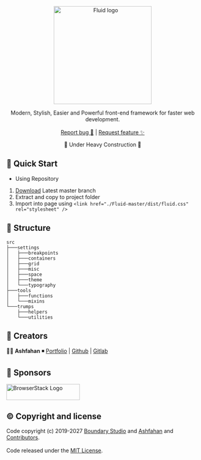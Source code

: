 <p align="center">
  <a href="https://github.com/BoundaryStudio/Fluid/tree/master/dist">
    <img src="http://ashfahan.com/fluid/logo.svg" alt="Fluid logo" width="256" height="256">
  </a>
</p>

<p align="center">
  Modern, Stylish, Easier and Powerful front-end framework for faster web development.
  <br>
  <br>
  <a href="https://github.com/BoundaryStudio/fluid/issues/new?template=bug.md">Report bug 🐛</a>
  |
  <a href="https://github.com/BoundaryStudio/fluid/issues/new?template=feature.md&labels=feature">Request feature ✨ </a>
</p>

<p align="center">
 🚧 Under Heavy Construction 🚧
</p>

## 🚀 Quick Start

- Using Repository

1. [Download](https://github.com/BoundaryStudio/Fluid/archive/master.zip) Latest master branch
2. Extract and copy to project folder
3. Import into page using `<link href="./Fluid-master/dist/fluid.css" rel="stylesheet" />`

## 📂 Structure

```
src
├───settings
│   ├───breakpoints
│   ├───containers
│   ├───grid
│   ├───misc
│   ├───space
│   ├───theme
│   └───typography
├───tools
│   ├───functions
│   └───mixins
└───trumps
    ├───helpers
    └───utilities
```

## 🧠 Creators

👨‍💻 **Ashfahan** ◾️ [Portfolio](https://ashfahan.com) | [Github](https://github.com/ashfahan) | [Gitlab](https://gitlab.com/ashfahan)

## 🤝 Sponsors

<a href="https://www.browserstack.com/">
  <img src="https://live.browserstack.com/images/opensource/browserstack-logo.svg" alt="BrowserStack Logo" width="192" height="42">
</a>

## ©️ Copyright and license

Code copyright (c) 2019-2027 [Boundary Studio](https://boundarystudio.com) and [Ashfahan](https://Ashfahan.com) and [Contributors](https://github.com/BoundaryStudio/Fluid/graphs/contributors).
<br>
<br>
Code released under the [MIT License](https://github.com/BoundaryStudio/Fluid/blob/master/LICENSE).
